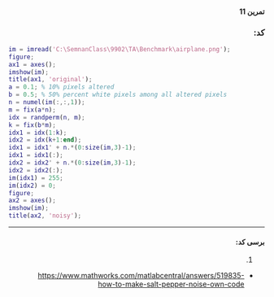 <div dir="rtl">

#### تمرین 11


### کد:
</div>

```matlab
im = imread('C:\SemnanClass\9902\TA\Benchmark\airplane.png');
figure;
ax1 = axes();
imshow(im);
title(ax1, 'original');
a = 0.1; % 10% pixels altered
b = 0.5; % 50% percent white pixels among all altered pixels
n = numel(im(:,:,1));
m = fix(a*n);
idx = randperm(n, m);
k = fix(b*m);
idx1 = idx(1:k);
idx2 = idx(k+1:end);
idx1 = idx1' + n.*(0:size(im,3)-1);
idx1 = idx1(:);
idx2 = idx2' + n.*(0:size(im,3)-1);
idx2 = idx2(:);
im(idx1) = 255;
im(idx2) = 0;
figure;
ax2 = axes();
imshow(im);
title(ax2, 'noisy');

```
---
<div dir="rtl">

#### برسی کد:
1. 
-    https://www.mathworks.com/matlabcentral/answers/519835-how-to-make-salt-pepper-noise-own-code<br />
</div>

<div dir="rtl">
